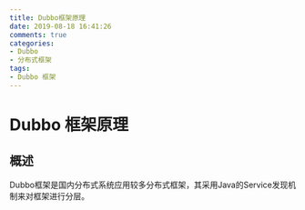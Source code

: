 ```yaml
---
title: Dubbo框架原理
date: 2019-08-18 16:41:26
comments: true
categories:
- Dubbo
- 分布式框架
tags:
- Dubbo 框架
---
```


# Dubbo 框架原理

## 概述
Dubbo框架是国内分布式系统应用较多分布式框架，其采用Java的Service发现机制来对框架进行分层。

<!-- more -->
